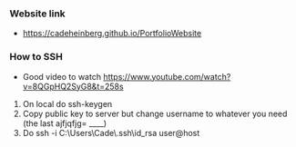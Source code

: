 ### Website link

- https://cadeheinberg.github.io/PortfolioWebsite

### How to SSH

- Good video to watch https://www.youtube.com/watch?v=8QGpHQ2SyG8&t=258s

1. On local do ssh-keygen
2. Copy public key to server but change username to whatever you need (the last ajfjqfjg= ____)
3. Do ssh -i C:\\Users\\Cade\\.ssh\\id_rsa user@host
